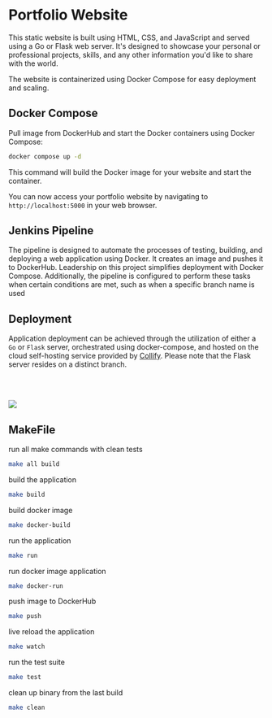 # Portfolio Website

This static website is built using HTML, CSS, and JavaScript and served using a Go or Flask web server. It's designed to showcase your personal or professional projects, skills, and any other information you'd like to share with the world.

The website is containerized using Docker Compose for easy deployment and scaling.

## Docker Compose

Pull image from DockerHub and start the Docker containers using Docker Compose:

```bash
docker compose up -d
```

This command will build the Docker image for your website and start the container.

You can now access your portfolio website by navigating to `http://localhost:5000` in your web browser.

## Jenkins Pipeline

The pipeline is designed to automate the processes of testing, building, and deploying a web application using Docker.
It creates an image and pushes it to DockerHub. Leadership on this project simplifies deployment with Docker Compose. Additionally,
the pipeline is configured to perform these tasks when certain conditions are met, such as when a specific branch name is used

## Deployment
Application deployment can be achieved through the utilization of either a `Go` or `Flask` server, orchestrated using docker-compose,
and hosted on the cloud self-hosting service provided by [Collify](). Please note that the Flask server resides on a distinct branch.


<br>
<br>

![](https://i.imgur.com/pi1WaHy.png)

## MakeFile

run all make commands with clean tests
```bash
make all build
```

build the application
```bash
make build
```

build docker image
```bash
make docker-build
```

run the application
```bash
make run
```

run docker image application
```bash
make docker-run
```

push image to DockerHub
```bash
make push
```

live reload the application
```bash
make watch
```

run the test suite
```bash
make test
```

clean up binary from the last build
```bash
make clean
```